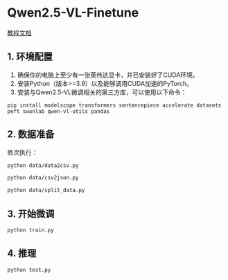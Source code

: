 # Qwen2.5-VL-Finetune

[教程文档](https://blog.csdn.net/sinat_16020825/article/details/147163785?spm=1001.2014.3001.5501)

## 1. 环境配置

1. 确保你的电脑上至少有一张英伟达显卡，并已安装好了CUDA环境。
2. 安装Python（版本>=3.9）以及能够调用CUDA加速的PyTorch。
3. 安装与Qwen2.5-VL微调相关的第三方库，可以使用以下命令：

```
pip install modelscope transformers sentencepiece accelerate datasets peft swanlab qwen-vl-utils pandas
```


## 2. 数据准备

依次执行：

```bash
python data/data2csv.py
```

```bash
python data/csv2json.py
```

```bash
python data/split_data.py
```

## 3. 开始微调

```bash
python train.py
```

## 4. 推理

```bash
python test.py
```
